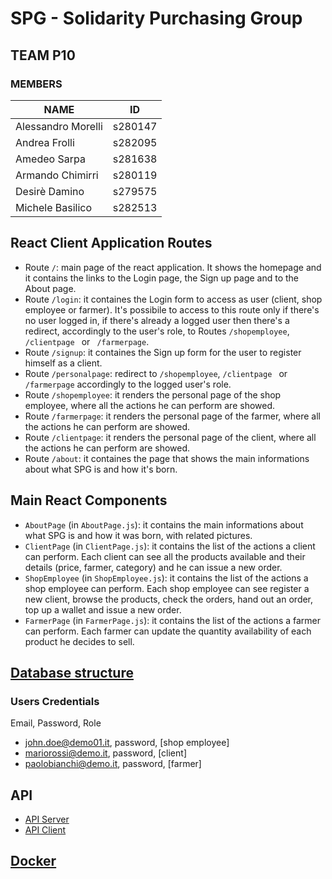 # SPG - Solidarity Purchasing Group

## TEAM P10

### MEMBERS

| NAME               | ID      |
| ------------------ | ------- |
| Alessandro Morelli | s280147 |
| Andrea Frolli      | s282095 |
| Amedeo Sarpa       | s281638 |
| Armando Chimirri   | s280119 |
| Desirè Damino      | s279575 |
| Michele Basilico   | s282513 |

## React Client Application Routes

- Route `/`: main page of the react application. It shows the homepage and it contains the links to the Login page, the Sign up page and to the About page.
- Route `/login`: it containes the Login form to access as user (client, shop employee or farmer). It's possibile to access to this route only if there's no user logged in, if there's already a logged user then there's a redirect, accordingly to the user's role, to Routes `/shopemployee`, `/clientpage ` or ` /farmerpage`.
- Route `/signup`: it containes the Sign up form for the user to register himself as a client.
- Route `/personalpage`: redirect to `/shopemployee`, `/clientpage ` or ` /farmerpage` accordingly to the logged user's role.
- Route `/shopemployee`: it renders the personal page of the shop employee, where all the actions he can perform are showed.
- Route `/farmerpage`: it renders the personal page of the farmer, where all the actions he can perform are showed.
- Route `/clientpage`: it renders the personal page of the client, where all the actions he can perform are showed.
- Route `/about`: it containes the page that shows the main informations about what SPG is and how it's born.

## Main React Components

- `AboutPage` (in `AboutPage.js`): it contains the main informations about what SPG is and how it was born, with related pictures.
- `ClientPage` (in `ClientPage.js`): it contains the list of the actions a client can perform. Each client can see all the products available and their details (price, farmer, category) and he can issue a new order.
- `ShopEmployee` (in `ShopEmployee.js`): it contains the list of the actions a shop employee can perform. Each shop employee can see register a new client, browse the products, check the orders, hand out an order, top up a wallet and issue a new order.
- `FarmerPage` (in `FarmerPage.js`): it contains the list of the actions a farmer can perform. Each farmer can update the quantity availability of each product he decides to sell.

## [Database structure](./Documentation/databe_structure.md)

### Users Credentials

Email, Password, Role

- john.doe@demo01.it, password, [shop employee]
- mariorossi@demo.it, password, [client]
- paolobianchi@demo.it, password, [farmer]


## API

- [API Server](./Documentation/api-server.md)
- [API Client](./Documentation/api-client.md)


## [Docker](./Documentation/Docker.md) 



